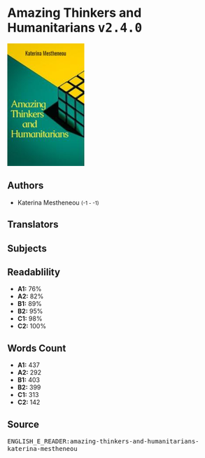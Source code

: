# Amazing Thinkers and Humanitarians <kbd>v2.4.0</kbd>

![](./cover.medium.jpg "")

## Authors


 - Katerina Mestheneou <small>(-1 - -1)</small>

## Translators



## Subjects



## Readablility


 - **A1:** 76%
 - **A2:** 82%
 - **B1:** 89%
 - **B2:** 95%
 - **C1:** 98%
 - **C2:** 100%

## Words Count


 - **A1:** 437
 - **A2:** 292
 - **B1:** 403
 - **B2:** 399
 - **C1:** 313
 - **C2:** 142

## Source


<kbd>ENGLISH_E_READER:amazing-thinkers-and-humanitarians-katerina-mestheneou</kbd>
